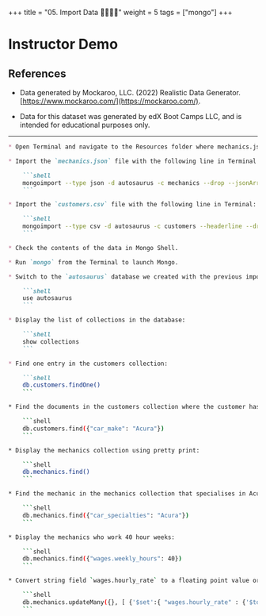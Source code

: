 +++
title = "05. Import Data 👩‍🏫🧑‍🏫"
weight = 5
tags = ["mongo"] 
+++

# Instructor Demo

## References 

* Data generated by Mockaroo, LLC. (2022) Realistic Data Generator. [https://www.mockaroo.com/](https://mockaroo.com/).

* Data for this dataset was generated by edX Boot Camps LLC, and is intended for educational purposes only.

---


```md
* Open Terminal and navigate to the Resources folder where mechanics.json and customers.csv are stored.

* Import the `mechanics.json` file with the following line in Terminal:

    ```shell
    mongoimport --type json -d autosaurus -c mechanics --drop --jsonArray mechanics.json
    ```

* Import the `customers.csv` file with the following line in Terminal:

    ```shell
    mongoimport --type csv -d autosaurus -c customers --headerline --drop customers.csv
    ```

* Check the contents of the data in Mongo Shell.

* Run `mongo` from the Terminal to launch Mongo.

* Switch to the `autosaurus` database we created with the previous imports:

    ```shell
    use autosaurus
    ```

* Display the list of collections in the database:

    ```shell
    show collections
    ```

* Find one entry in the customers collection:

    ```shell
    db.customers.findOne()
    ```

* Find the documents in the customers collection where the customer has an Acura for their `car_make`:

    ```shell
    db.customers.find({"car_make": "Acura"})
    ```

* Display the mechanics collection using pretty print:

    ```shell
    db.mechanics.find()
    ```

* Find the mechanic in the mechanics collection that specialises in Acuras:

    ```shell
    db.mechanics.find({"car_specialties": "Acura"})
    ```

* Display the mechanics who work 40 hour weeks:

    ```shell
    db.mechanics.find({"wages.weekly_hours": 40})
    ```

* Convert string field `wages.hourly_rate` to a floating point value or "double":

    ```shell
    db.mechanics.updateMany({}, [ {'$set':{ "wages.hourly_rate" : {'$toDouble': "$wages.hourly_rate"}}} ])
    ```
```